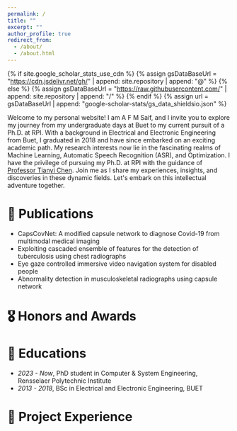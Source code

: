 ```yaml
---
permalink: /
title: ""
excerpt: ""
author_profile: true
redirect_from: 
  - /about/
  - /about.html
---
```


{% if site.google_scholar_stats_use_cdn %}
{% assign gsDataBaseUrl = "https://cdn.jsdelivr.net/gh/" | append: site.repository | append: "@" %}
{% else %}
{% assign gsDataBaseUrl = "https://raw.githubusercontent.com/" | append: site.repository | append: "/" %}
{% endif %}
{% assign url = gsDataBaseUrl | append: "google-scholar-stats/gs_data_shieldsio.json" %}

<span class='anchor' id='about-me'></span>

Welcome to my personal website! I am A F M Saif, and I invite you to explore my journey from my undergraduate days at Buet to my current pursuit of a Ph.D. at RPI. With a background in Electrical and Electronic Engineering from Buet, I graduated in 2018 and have since embarked on an exciting academic path. My research interests now lie in the fascinating realms of Machine Learning, Automatic Speech Recognition (ASR), and Optimization. I have the privilege of pursuing my Ph.D. at RPI with the guidance of <a href="https://chentianyi1991.github.io/index.html" target="_blank">Professor Tianyi Chen</a>. Join me as I share my experiences, insights, and discoveries in these dynamic fields. Let's embark on this intellectual adventure together.

# 📝 Publications 
- CapsCovNet: A modified capsule network to diagnose Covid-19 from multimodal medical imaging
- Exploiting cascaded ensemble of features for the detection of tuberculosis using chest radiographs
- Eye gaze controlled immersive video navigation system for disabled people
- Abnormality detection in musculoskeletal radiographs using capsule network

# 🎖 Honors and Awards

# 📖 Educations
- *2023 - Now*, PhD student in Computer & System Engineering, Rensselaer Polytechnic Institute
- *2013 - 2018*, BSc in Electrical and Electronic Engineering, BUET

# 💬 Project Experience


